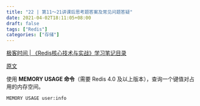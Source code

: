 ```yaml
---
title: "22 | 第11～21讲课后思考题答案及常见问题答疑"
date: 2021-04-02T18:11:05+08:00
draft: false
tags: ["Redis"]
categories: ["存储"]
---
```


[极客时间 | 《Redis核心技术与实战》学习笔记目录](../dir)

[原文](https://time.geekbang.org/column/article/292285)

使用 **MEMORY USAGE 命令**（需要 Redis 4.0 及以上版本），查询一个键值对占用的内存空间。

```cmd
MEMORY USAGE user:info
```